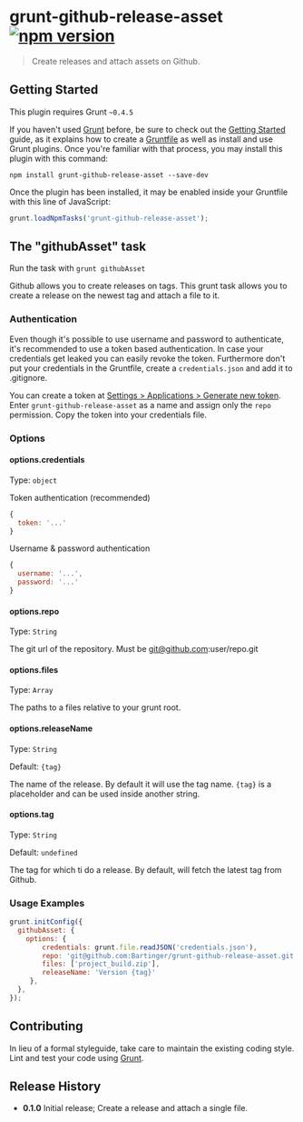 # grunt-github-release-asset [![npm version](https://badge.fury.io/js/grunt-github-release-asset.svg)](http://badge.fury.io/js/grunt-github-release-asset)

> Create releases and attach assets on Github.

## Getting Started
This plugin requires Grunt `~0.4.5`

If you haven't used [Grunt](http://gruntjs.com/) before, be sure to check out the [Getting Started](http://gruntjs.com/getting-started) guide, as it explains how to create a [Gruntfile](http://gruntjs.com/sample-gruntfile) as well as install and use Grunt plugins. Once you're familiar with that process, you may install this plugin with this command:

```shell
npm install grunt-github-release-asset --save-dev
```

Once the plugin has been installed, it may be enabled inside your Gruntfile with this line of JavaScript:

```js
grunt.loadNpmTasks('grunt-github-release-asset');
```

## The "githubAsset" task
Run the task with ```grunt githubAsset```

Github allows you to create releases on tags. This grunt task allows you to create a release on the newest tag and attach a file to it.

### Authentication
Even though it's possible to use username and password to authenticate, it's recommended to use a token based authentication. In case your credentials get leaked you can easily revoke the token. Furthermore don't put your credentials in the Gruntfile, create a ```credentials.json``` and add it to .gitignore.

You can create a token at [Settings > Applications > Generate new token][1]. Enter ```grunt-github-release-asset``` as a name and assign only the ```repo``` permission. Copy the token into your credentials file.

### Options

#### options.credentials
Type: `object`

Token authentication (recommended)
```js
{
  token: '...'
}
```

Username & password authentication
```js
{
  username: '...',
  password: '...'
}
```

#### options.repo
Type: `String`

The git url of the repository. Must be git@github.com:user/repo.git

#### options.files
Type: `Array`

The paths to a files relative to your grunt root.

#### options.releaseName
Type: `String`

Default: `{tag}`

The name of the release. By default it will use the tag name. `{tag}` is a placeholder and can be used inside another string.

#### options.tag
Type: `String`

Default: `undefined`

The tag for which ti do a release. By default, will fetch the latest tag from Github.

### Usage Examples

```js
grunt.initConfig({
  githubAsset: {
    options: {
        credentials: grunt.file.readJSON('credentials.json'),
        repo: 'git@github.com:Bartinger/grunt-github-release-asset.git',
        files: ['project_build.zip'],
        releaseName: 'Version {tag}'
     },
  },
});
```

## Contributing
In lieu of a formal styleguide, take care to maintain the existing coding style. Lint and test your code using [Grunt](http://gruntjs.com/).

## Release History
- **0.1.0** Initial release; Create a release and attach a single file.

[1]: https://github.com/settings/applications
